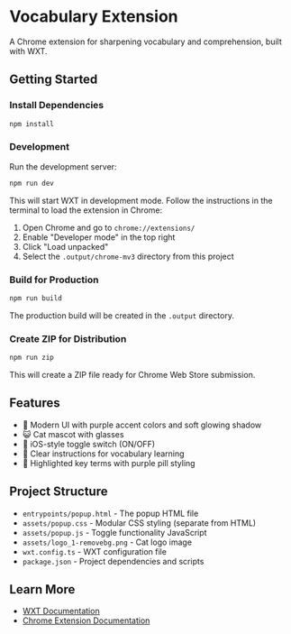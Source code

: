 # Vocabulary Extension

A Chrome extension for sharpening vocabulary and comprehension, built with WXT.

## Getting Started

### Install Dependencies

```bash
npm install
```

### Development

Run the development server:

```bash
npm run dev
```

This will start WXT in development mode. Follow the instructions in the terminal to load the extension in Chrome:

1. Open Chrome and go to `chrome://extensions/`
2. Enable "Developer mode" in the top right
3. Click "Load unpacked"
4. Select the `.output/chrome-mv3` directory from this project

### Build for Production

```bash
npm run build
```

The production build will be created in the `.output` directory.

### Create ZIP for Distribution

```bash
npm run zip
```

This will create a ZIP file ready for Chrome Web Store submission.

## Features

- 🎨 Modern UI with purple accent colors and soft glowing shadow
- 😺 Cat mascot with glasses
- 🔄 iOS-style toggle switch (ON/OFF)
- 📝 Clear instructions for vocabulary learning
- 💜 Highlighted key terms with purple pill styling

## Project Structure

- `entrypoints/popup.html` - The popup HTML file
- `assets/popup.css` - Modular CSS styling (separate from HTML)
- `assets/popup.js` - Toggle functionality JavaScript
- `assets/logo_1-removebg.png` - Cat logo image
- `wxt.config.ts` - WXT configuration file
- `package.json` - Project dependencies and scripts

## Learn More

- [WXT Documentation](https://wxt.dev)
- [Chrome Extension Documentation](https://developer.chrome.com/docs/extensions/)

